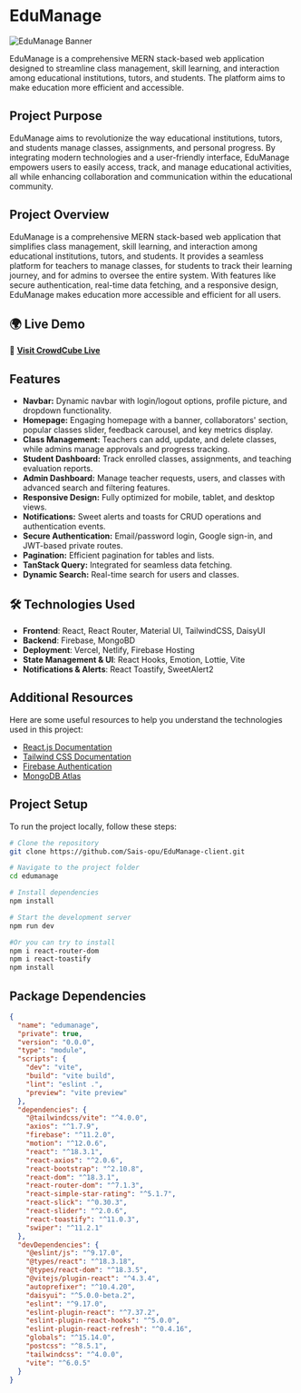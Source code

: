 # EduManage

![EduManage Banner](https://i.ibb.co.com/hJFq19JK/edu.png)

EduManage is a comprehensive MERN stack-based web application designed to streamline class management, skill learning, and interaction among educational institutions, tutors, and students. The platform aims to make education more efficient and accessible.
## Project Purpose  

EduManage aims to revolutionize the way educational institutions, tutors, and students manage classes, assignments, and personal progress. By integrating modern technologies and a user-friendly interface, EduManage empowers users to easily access, track, and manage educational activities, all while enhancing collaboration and communication within the educational community.

## Project Overview  

EduManage is a comprehensive MERN stack-based web application that simplifies class management, skill learning, and interaction among educational institutions, tutors, and students. It provides a seamless platform for teachers to manage classes, for students to track their learning journey, and for admins to oversee the entire system. With features like secure authentication, real-time data fetching, and a responsive design, EduManage makes education more accessible and efficient for all users.
## 🌍 Live Demo  

🔗 **[Visit CrowdCube Live](https://edumanage-f0f88.web.app/)**  


## Features

- **Navbar:** Dynamic navbar with login/logout options, profile picture, and dropdown functionality.
- **Homepage:** Engaging homepage with a banner, collaborators' section, popular classes slider, feedback carousel, and key metrics display.
- **Class Management:** Teachers can add, update, and delete classes, while admins manage approvals and progress tracking.
- **Student Dashboard:** Track enrolled classes, assignments, and teaching evaluation reports.
- **Admin Dashboard:** Manage teacher requests, users, and classes with advanced search and filtering features.
- **Responsive Design:** Fully optimized for mobile, tablet, and desktop views.
- **Notifications:** Sweet alerts and toasts for CRUD operations and authentication events.
- **Secure Authentication:** Email/password login, Google sign-in, and JWT-based private routes.
- **Pagination:** Efficient pagination for tables and lists.
- **TanStack Query:** Integrated for seamless data fetching.
- **Dynamic Search:** Real-time search for users and classes.

## 🛠️ Technologies Used  

- **Frontend**: React, React Router, Material UI, TailwindCSS, DaisyUI  
- **Backend**: Firebase, MongoBD 
- **Deployment**: Vercel, Netlify, Firebase Hosting  
- **State Management & UI**: React Hooks, Emotion, Lottie, Vite 
- **Notifications & Alerts**: React Toastify, SweetAlert2

## Additional Resources

Here are some useful resources to help you understand the technologies used in this project:

- [React.js Documentation](https://reactjs.org/docs/getting-started.html)
- [Tailwind CSS Documentation](https://tailwindcss.com/docs)
- [Firebase Authentication](https://firebase.google.com/docs/auth)
- [MongoDB Atlas](https://www.mongodb.com/cloud/atlas)


## Project Setup

To run the project locally, follow these steps:

```sh
# Clone the repository
git clone https://github.com/Sais-opu/EduManage-client.git

# Navigate to the project folder
cd edumanage

# Install dependencies
npm install

# Start the development server
npm run dev
```
```sh
#Or you can try to install
npm i react-router-dom
npm i react-toastify
npm install
```

## Package Dependencies

```json
{
  "name": "edumanage",
  "private": true,
  "version": "0.0.0",
  "type": "module",
  "scripts": {
    "dev": "vite",
    "build": "vite build",
    "lint": "eslint .",
    "preview": "vite preview"
  },
  "dependencies": {
    "@tailwindcss/vite": "^4.0.0",
    "axios": "^1.7.9",
    "firebase": "^11.2.0",
    "motion": "^12.0.6",
    "react": "^18.3.1",
    "react-axios": "^2.0.6",
    "react-bootstrap": "^2.10.8",
    "react-dom": "^18.3.1",
    "react-router-dom": "^7.1.3",
    "react-simple-star-rating": "^5.1.7",
    "react-slick": "^0.30.3",
    "react-slider": "^2.0.6",
    "react-toastify": "^11.0.3",
    "swiper": "^11.2.1"
  },
  "devDependencies": {
    "@eslint/js": "^9.17.0",
    "@types/react": "^18.3.18",
    "@types/react-dom": "^18.3.5",
    "@vitejs/plugin-react": "^4.3.4",
    "autoprefixer": "^10.4.20",
    "daisyui": "^5.0.0-beta.2",
    "eslint": "^9.17.0",
    "eslint-plugin-react": "^7.37.2",
    "eslint-plugin-react-hooks": "^5.0.0",
    "eslint-plugin-react-refresh": "^0.4.16",
    "globals": "^15.14.0",
    "postcss": "^8.5.1",
    "tailwindcss": "^4.0.0",
    "vite": "^6.0.5"
  }
}
```


